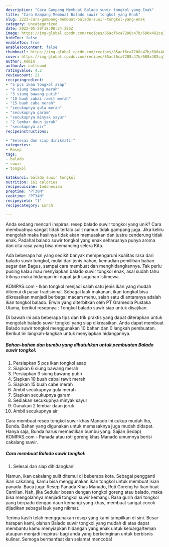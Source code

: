 ```yaml
---
description: "Cara Gampang Membuat Balado suwir tongkol yang Enak"
title: "Cara Gampang Membuat Balado suwir tongkol yang Enak"
slug: 2223-cara-gampang-membuat-balado-suwir-tongkol-yang-enak
category: Uncategorized
date: 2022-05-20T18:08:24.285Z
image: https://img-global.cpcdn.com/recipes/85acf6ca7208c47b/680x482cq70/balado-suwir-tongkol-foto-resep-utama.jpg
hideToc: false
enableToc: true
enableTocContent: false
thumbnail: https://img-global.cpcdn.com/recipes/85acf6ca7208c47b/680x482cq70/balado-suwir-tongkol-foto-resep-utama.jpg
cover: https://img-global.cpcdn.com/recipes/85acf6ca7208c47b/680x482cq70/balado-suwir-tongkol-foto-resep-utama.jpg
author: Admin
authorAv: notfound
ratingvalue: 4.2
reviewcount: 21
recipeingredient:
- "5 pcs ikan tongkol asap"
- "6 siung bawang merah"
- "3 siung bawang putih"
- "10 buah cabai rawit merah"
- "15 buah cabe merah"
- "secukupnya gula merah"
- "secukupnya garam"
- "secukupnya minyak sayur"
- "2 lembar daun jeruk"
- "secukupnya air"
recipeinstructions:

- "Selesai dan siap dinikmati!"
categories:
- Resep
tags:
- balado
- suwir
- tongkol

katakunci: balado suwir tongkol 
nutrition: 161 calories
recipecuisine: Indonesian
preptime: "PT30M"
cooktime: "PT34M"
recipeyield: "1"
recipecategory: Lunch

---
```





Anda sedang mencari inspirasi resep balado suwir tongkol yang unik? Cara membuatnya sangat tidak terlalu sulit namun tidak gampang juga. Jika keliru mengolah maka hasilnya tidak akan memuaskan dan justru cenderung tidak enak. Padahal balado suwir tongkol yang enak seharusnya punya aroma dan cita rasa yang bisa memancing selera Kita.





Ada beberapa hal yang sedikit banyak mempengaruhi kualitas rasa dari balado suwir tongkol, mulai dari jenis bahan, kemudian pemilihan bahan segar dan Bagus, sampai cara membuat dan menghidangkannya. Tak perlu pusing kalau mau menyiapkan balado suwir tongkol enak,      asal sudah tahu triknya maka hidangan ini dapat jadi suguhan istimewa.














KOMPAS.com - Ikan tongkol menjadi salah satu jenis ikan yang mudah ditemui di pasar tradisional. Sebagai lauk makanan, ikan tongkol bisa dikreasikan menjadi berbagai macam menu, salah satu di antaranya adalah ikan tongkol balado. Erwin yang diterbitkan oleh PT Gramedia Pustaka Utama, berikut resepnya : Tongkol balado suwir siap untuk disajikan.






Di bawah ini ada beberapa tips dan trik praktis yang dapat diterapkan untuk mengolah balado suwir tongkol yang siap dikreasikan. Anda dapat membuat Balado suwir tongkol menggunakan 10 bahan dan 0 langkah pembuatan. Berikut ini langkah-langkah untuk menyiapkan hidangannya.

<!--inarticleads1-->

##### Bahan-bahan dan bumbu yang dibutuhkan untuk pembuatan Balado suwir tongkol:

1. Persiapkan 5 pcs ikan tongkol asap
1. Siapkan 6 siung bawang merah
1. Persiapkan 3 siung bawang putih
1. Siapkan 10 buah cabai rawit merah
1. Siapkan 15 buah cabe merah
1. Ambil secukupnya gula merah
1. Siapkan secukupnya garam
1. Sediakan secukupnya minyak sayur
1. Gunakan 2 lembar daun jeruk
1. Ambil secukupnya air


Cara membuat resep tongkol suwir khas Manado ini cukup mudah lho, Bunda. Bahan yang digunakan untuk memasaknya juga mudah didapat. Hanya saja, Bunda harus memastikan bumbu yang. Sajian Sedap) KOMPAS.com - Panada atau roti goreng khas Manado umumnya berisi cakalang suwir. 

<!--inarticleads2-->

##### Cara membuat Balado suwir tongkol:


1. Selesai dan siap dihidangkan!

Namun, ikan cakalang sulit ditemui di beberapa kota. Sebagai pengganti ikan cakalang, kamu bisa menggunakan ikan tongkol untuk membuat isian panada. Baca juga: Resep Panada Khas Manado, Roti Goreng Isi Ikan buat Camilan. Nah, jika Sedulur bosan dengan tongkol goreng atau balado, maka bisa mengolahnya menjadi tongkol suwir kemangi. Rasa gurih dari tongkol yang berpadu dengan daun kemangi yang khas, membuat sangat cocok dijadikan sebagai lauk yang nikmat. 

Terima kasih telah menggunakan resep yang kami tampilkan di sini. Besar harapan kami, olahan Balado suwir tongkol yang mudah di atas dapat membantu kamu menyiapkan hidangan yang enak untuk keluarga/teman ataupun menjadi inspirasi bagi anda yang berkeinginan untuk berbisnis kuliner. Semoga bermanfaat dan selamat mencoba!
